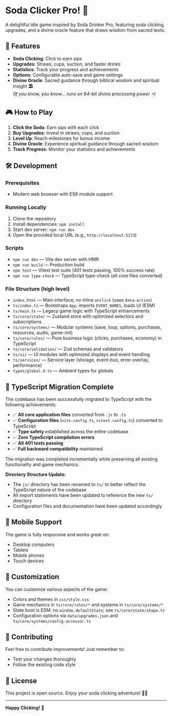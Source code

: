 # Soda Clicker Pro! 🥤

A delightful idle game inspired by Soda Drinker Pro, featuring soda clicking, upgrades, and a divine oracle feature that draws wisdom from sacred texts.

## 🚀 Features

- **Soda Clicking**: Click to earn sips
- **Upgrades**: Straws, cups, suction, and faster drinks
- **Statistics**: Track your progress and achievements
- **Options**: Configurable auto-save and game settings
- **Divine Oracle**: Sacred guidance through biblical wisdom and spiritual insight 🏛️<br/>
  _(If you know, you know... runs on 64-bit divine processing power ⚡)_

## 🎮 How to Play

1. **Click the Soda**: Earn sips with each click
2. **Buy Upgrades**: Invest in straws, cups, and suction
3. **Level Up**: Reach milestones for bonus income
4. **Divine Oracle**: Experience spiritual guidance through sacred wisdom
5. **Track Progress**: Monitor your statistics and achievements

## 🛠️ Development

### Prerequisites

- Modern web browser with ES6 module support

### Running Locally

1. Clone the repository
2. Install dependencies: `npm install`
3. Start dev server: `npm run dev`
4. Open the provided local URL (e.g., `http://localhost:5173`)

### Scripts

- `npm run dev` — Vite dev server with HMR
- `npm run build` — Production build
- `npm test` — Vitest test suite (401 tests passing, 100% success rate)
- `npm run type-check` — TypeScript type-check (all core files converted)

### File Structure (high level)

- `index.html` — Main interface; no inline `onclick` (uses `data-action`)
- `ts/index.ts` — Bootstraps `App`, imports `EVENT_NAMES`, loads UI (ESM)
- `ts/main.ts` — Legacy game logic with TypeScript enhancements
- `ts/core/state/` — Zustand store with optimized selectors and subscriptions
- `ts/core/systems/` — Modular systems (save, loop, options, purchases, resources, audio, game-init)
- `ts/core/rules/` — Pure business logic (clicks, purchases, economy) in TypeScript
- `ts/core/validation/` — Zod schemas and validators
- `ts/ui/` — UI modules with optimized displays and event handling
- `ts/services/` — Service layer (storage, event-bus, error-overlay, performance)
- `types/global.d.ts` — Ambient types for globals

## 🔷 TypeScript Migration Complete

The codebase has been successfully migrated to TypeScript with the following achievements:

- ✅ **All core application files** converted from `.js` to `.ts`
- ✅ **Configuration files** (`vite.config.ts`, `vitest.config.ts`) converted to TypeScript
- ✅ **Type safety** established across the entire codebase
- ✅ **Zero TypeScript compilation errors**
- ✅ **All 401 tests passing**
- ✅ **Full backward compatibility** maintained

The migration was completed incrementally while preserving all existing functionality and game mechanics.

**Directory Structure Update:**

- The `js/` directory has been renamed to `ts/` to better reflect the TypeScript nature of the codebase
- All import statements have been updated to reference the new `ts/` directory
- Configuration files and documentation have been updated accordingly

## 📱 Mobile Support

The game is fully responsive and works great on:

- Desktop computers
- Tablets
- Mobile phones
- Touch devices

## 🎨 Customization

You can customize various aspects of the game:

- Colors and themes in `css/style.css`
- Game mechanics in `ts/core/rules/*` and systems in `ts/core/systems/*`
- State boot is ESM: no `window.defaultState`; see `ts/core/state/shape.ts`
- Configuration options via `data/upgrades.json` and `ts/core/systems/config-accessor.ts`

## 🤝 Contributing

Feel free to contribute improvements! Just remember to:

- Test your changes thoroughly
- Follow the existing code style

## 📄 License

This project is open source. Enjoy your soda clicking adventure! 🥤✨

---

**Happy Clicking!** 🎯

